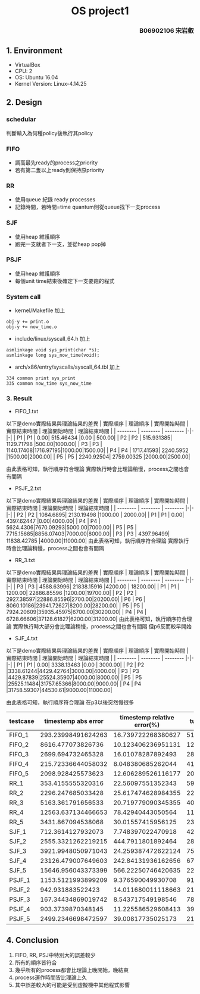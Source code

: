 <h1 style = text-align:center> OS project1</h1>
<h3 style = text-align:right> B06902106 宋岩叡</h3>

## 1. Environment
- VirtualBox
- CPU: 2
- OS: Ubuntu 16.04
- Kernel Version: Linux-4.14.25

## 2. Design
### schedular
判斷輸入為何種policy後執行其policy
### FIFO
- 調高最先ready的process之priority
- 若有第二隻以上ready則保持原priority
### RR
- 使用queue 紀錄 ready processes
- 記錄時間，若時間=time quantum則從queue找下一支process
### SJF
- 使用heap 維護順序
- 跑完一支就者下一支，並從heap pop掉
### PSJF
- 使用heap 維護順序
- 每個unit time結束後確定下一支要跑的程式

### System call
- kernel/Makefile 加上
```
obj-y += print.o
obj-y += now_time.o
```
- include/linux/syscall_64.h 加上
```
asmlinkage void sys_print(char *s);
asmlinkage long sys_now_time(void);
```
- arch/x86/entry/syscalls/syscall_64.tbl 加上
```
334 common print sys_print
335 common now_time sys_now_time
```
### 3. Result
- FIFO_1.txt

以下是demo實際結果與理論結果的差異
| 實際順序 | 理論順序 | 實際開始時間 | 實際結束時間 | 理論開始時間 | 理論結束時間 |
| -------- | -------- | -------- |-|-|-|
| P1 | P1 | 0.00| 515.46434 |0.00 | 500.00|
| P2 | P2 | 515.931385| 1129.71798 |500.00|1000.00|
| P3 | P3 | 1140.17408|1716.97195|1000.00|1500.00|
| P4 | P4 | 1717.41593| 2240.5952 |1500.00|2000.00|
| P5 | P5 | 2240.92504| 2759.00325 |2000.00|2500.00|

由此表格可知，執行順序符合理論
實際執行時會比理論稍慢，process之間也會有間隔
- PSJF_2.txt

以下是demo實際結果與理論結果的差異
| 實際順序 | 理論順序 | 實際開始時間 | 實際結束時間 | 理論開始時間 | 理論結束時間 |
| -------- | -------- | -------- |-|-|-|
| P2 | P2 | 1084.6895| 2130.19498 |1000.00 | 2000.00|
| P1 | P1 | 0.00| 4397.62447 |0.00|4000.00|
| P4 | P4 | 5624.4306|7670.09293|5000.00|7000.00|
| P5 | P5 | 7715.15685|8856.07403|7000.00|8000.00|
| P3 | P3 | 4397.96499| 11838.42785 |4000.00|11000.00|
由此表格可知，執行順序符合理論
實際執行時會比理論稍慢，process之間也會有間隔

- RR_3.txt

以下是demo實際結果與理論結果的差異
| 實際順序 | 理論順序 | 實際開始時間 | 實際結束時間 | 理論開始時間 | 理論結束時間 |
| -------- | -------- | -------- |-|-|-|
| P3 | P3 | 4588.63996| 21838.15916 |4200.00 | 18200.00|
| P1 | P1 | 1200.00| 22886.85596 |1200.00|19700.00|
| P2 | P2 | 2927.38597|22886.85596|2700.00|20200.00|
| P6 | P6 | 8060.10186|23941.72627|8200.00|28200.00|
| P5 | P5 | 7924.20609|35935.45975|6700.00|30200.00|
| P4 | P4 | 6728.66606|37128.61827|6200.00|31200.00|
由此表格可知，執行順序符合理論
實際執行時大部分會比理論稍慢，process之間也會有間隔
但p6反而較早開始

- SJF_4.txt

以下是demo實際結果與理論結果的差異
| 實際順序 | 理論順序 | 實際開始時間 | 實際結束時間 | 理論開始時間 | 理論結束時間 |
| -------- | -------- | -------- |-|-|-|
| P1 | P1 | 0.00| 3338.13463 |0.00 | 3000.00|
| P2 | P2 |3338.61244|4429.42764|3000.00|4000.00|
| P3 | P3 |4429.87839|25524.35907|4000.00|8000.00|
| P5 | P5 |25525.11484|31757.65366|8000.00|9000.00|
| P4 | P4 |31758.59307|44530.61|9000.00|11000.00|

由此表格可知，執行順序符合理論
在p3以後突然慢很多

| testcase | timestemp abs error | timestemp relative error(%) | turnaround abs error | turnaround relative error(%) |
| -------- | ------------------- | --------------------------- | -------------------- | ---------------------------- |
| FIFO_1   | 293.23998491624263  | 16.739722268380627          | 51.461302294708545   | 10.292260458941709           |
| FIFO_2   | 8616.477073826736   | 10.123406236951131          | 1263.4130018120086   | 5.331992364023208            |
| FIFO_3   | 2699.694732465328   | 16.01078287892493           | 283.8321935786457    | 7.597681475978033            |
| FIFO_4   | 215.72336644058032  | 8.048380685262044           | 41.218799869955774   | 5.180496464404973            |
| FIFO_5   | 2098.928425573623   | 12.606289526116177          | 207.80212565541038   | 4.677870669281194            |
| RR_1     | 353.4155555320316   | 22.56097551352343           | 59.978756319740114   | 11.995751263948022           |
| RR_2     | 2296.247685033428   | 25.617474628984355          | 2245.052712765437    | 27.7933437670844             |
| RR_3     | 5163.361791656533   | 20.719779090345355          | 4087.0282701880737   | 20.769486586455732           |
| RR_4     | 12563.637134466653  | 78.42940443050564           | 11656.825662776462   | 74.16520159027601            |
| RR_5     | 3431.867094538068   | 30.01557415956125           | 2310.099359307265    | 20.499772775018796           |
| SJF_1    | 712.3614127932073   | 7.748397022470918           | 421.48560946277894   | 8.259415215373059            |
| SJF_2    | 2555.3321262219215  | 444.7911801892464           | 285.7417577397379    | 9.070437261132398            |
| SJF_3    | 3921.9948050971043  | 24.259387472622124         | 753.819004170608     | 15.90774722653193            |
| SJF_4    | 23126.479007649603  | 242.84131936162656          | 6705.598418725336    | 301.9139388217437            |
| SJF_5    | 15646.956043373399  | 566.22250746420635          | 2280.5712524646788   | 126.05232537547484           |
| PSJF_1   | 1153.5121993899209  | 9.376590049930708          | 911.7085469937118    | 8.205279478029112            |
| PSJF_2   | 942.931883522423    | 14.011680011118663          | 214.0346241237434    | 7.431668791948438            |
| PSJF_3   | 167.34434869019742  | 8.543717549198546          | 78.00255591650807    | 4.9778454099829825           |
| PSJF_4   | 903.3739870348145   | 11.225586529608413          | 393.2937805187619    | 9.184057685817446            |
| PSJF_5   | 2499.2346698472597  | 39.00817735025173           | 2191.601062867364    | 53.80914631754963            |

## 4. Conclusion
1. FIFO, RR, PSJ中特別大的誤差較少
2. 所有的順序皆符合
3. 幾乎所有的process都會比理論上晚開始，晚結束
4. process運作時間皆比理論上久
5. 其中誤差較大的可能是受到虛擬機中其他程式影響









